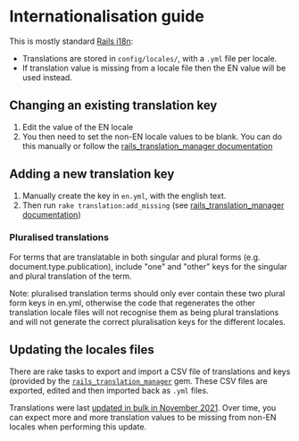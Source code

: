 # Internationalisation guide

This is mostly standard [Rails i18n](http://guides.rubyonrails.org/i18n.html):

- Translations are stored in `config/locales/`, with a `.yml` file per locale.
- If translation value is missing from a locale file then the EN value will be used instead.

## Changing an existing translation key

1. Edit the value of the EN locale
1. You then need to set the non-EN locale values to be blank. You can do this manually or follow the [rails_translation_manager documentation](https://github.com/alphagov/rails_translation_manager#i18n-tasks)

## Adding a new translation key

1. Manually create the key in `en.yml`, with the english text.
1. Then run `rake translation:add_missing` (see [rails_translation_manager documentation](https://github.com/alphagov/rails_translation_manager#rake-command-reference))

### Pluralised translations

For terms that are translatable in both singular and plural forms (e.g. document.type.publication), include "one" and "other"
keys for the singular and plural translation of the term.

Note: pluralised translation terms should only ever contain these two plural form keys in en.yml, otherwise the code that
regenerates the other translation locale files will not recognise them as being plural translations and will not generate
the correct pluralisation keys for the different locales.

## Updating the locales files

There are rake tasks to export and import a CSV file of translations and keys (provided by the [`rails_translation_manager`](https://github.com/alphagov/rails_translation_manager)
gem. These CSV files are exported, edited and then imported back as `.yml` files.

Translations were last [updated in bulk in November 2021](https://github.com/alphagov/whitehall/pull/6369). Over time, you can expect more and more translation values to be missing from non-EN locales when performing this update.
